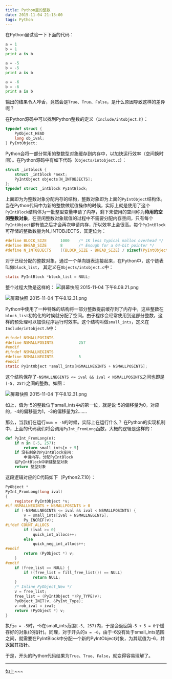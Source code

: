 ```yaml
---
title: Python里的整数
date: 2015-11-04 21:13:00
tags: Python
---
```


在Python里试验一下下面的代码：
```Python
a = 1
b = 1
print a is b

a = -5
b = -5
print a is b

a = -6 
b = -6 
print a is b
```
输出的结果令人咋舌，竟然会是`True`、`True`、`False`，是什么原因导致这样的差异呢？


<!--more-->

 在Python源码中可以找到Python整数的定义（`Include/intobject.h`）：
```C
typedef struct {
    PyObject_HEAD
    long ob_ival;
} PyIntObject;
```
Python会将一部分常用的整数型对象缓存到内存中，以加快运行效率（空间换时间）。在Python源码中有如下代码（`Objects/intobject.c`）：

```C
struct _intblock {
    struct _intblock *next;
    PyIntObject objects[N_INTOBJECTS];
};
typedef struct _intblock PyIntBlock;
```
上面即为为整数对象分配内存的结构，整数对象即为上面的`PyIntObject`结构体。当在Python代码中为新的整数做赋值操作的时候，实际上就是使用了这个`PyIntBlock`结构体为一批整型变量申请了内存，剩下未使用的空间称为**待用的空闲整数对象**，在空闲整数对象赋值的过程中不需要分配内存空间，只有每个`PyIntObject`都有值之后才会再次申请内存，所以效率上会很高。每个`PyIntBlock`可存储的整数数量为N_INTOBJECTS，其定位为：
```C
#define BLOCK_SIZE      1000    /* 1K less typical malloc overhead */
#define BHEAD_SIZE      8       /* Enough for a 64-bit pointer */
#define N_INTOBJECTS    ((BLOCK_SIZE - BHEAD_SIZE) / sizeof(PyIntObject))
```
对于已经分配的整数对象，通过一个单向链表连接起来，在Python中，这个链表叫做`block_list`， 其定义在`Objects/intobject.c`中：
```C
static PyIntBlock *block_list = NULL;
```
整个过程大致是这样的：
![屏幕快照 2015-11-04 下午8.09.21.png][1]

![屏幕快照 2015-11-04 下午8.12.31.png][2]

Python中使用了一种特殊的结构将一部分整数提前缓存到了内存中，这些整数在`block_list`初始化的时候就分配了空间。由于程序会经常使用到这部分整数，这样的预处理可以加快程序运行时效率。这个结构叫做`small_ints`，定义在`Include/intobject.h`中：
```C
#ifndef NSMALLPOSINTS
#define NSMALLPOSINTS           257
#endif
#ifndef NSMALLNEGINTS
#define NSMALLNEGINTS           5
#endif
static PyIntObject *small_ints[NSMALLNEGINTS + NSMALLPOSINTS];
```
这个结构保存了`-NSMALLNEGINTS <= ival && ival < NSMALLPOSINTS`之间也即是`[-5, 257)`之间的整数。如图：

![屏幕快照 2015-11-04 下午8.12.31.png][3]

如上，值为-5的整数位于small_ints中的第一位，就是说-5的偏移量为0，对应的，-4的偏移量为1，-3的偏移量为2.......

那么，当我们在运行`num = -5`的时候，实际上在运行什么？
在Python的实现机制中，上面的代码我们将会调用`PyInt_FromLong`函数，大概的逻辑是这样的：
```Python
def PyInt_FromLong(n):
    if n in [-5, 257):
        return small_ints[n + 5]
    if 没有剩余的PyIntBlock空间：
        申请内存，分配PyIntBlock
    在PyIntBlock中新建整型对象
    return 整型对象
```
这段逻辑对应的C代码如下（Python2.7.10）：
```C
PyObject *
PyInt_FromLong(long ival)
{
    register PyIntObject *v;
#if NSMALLNEGINTS + NSMALLPOSINTS > 0
    if (-NSMALLNEGINTS <= ival && ival < NSMALLPOSINTS) {
        v = small_ints[ival + NSMALLNEGINTS];
        Py_INCREF(v);
#ifdef COUNT_ALLOCS
        if (ival >= 0)
            quick_int_allocs++;
        else
            quick_neg_int_allocs++;
#endif
        return (PyObject *) v;
    }
#endif
    if (free_list == NULL) {
        if ((free_list = fill_free_list()) == NULL)
            return NULL;
    }
    /* Inline PyObject_New */
    v = free_list;
    free_list = (PyIntObject *)Py_TYPE(v);
    PyObject_INIT(v, &PyInt_Type);
    v->ob_ival = ival;
    return (PyObject *) v;
}
```
执行`a = -5`时，-5在small_ints范围`[-5, 257)`内，于是会返回第`-5 + 5 = 0`个缓存好的对象(的指针)。同理，对于开头的`a = -6`，由于-6没有处于small_ints范围之间，就需要在PyIntBlock中分配一个新的PyIntObject对象，为其赋值为-6，并返回其指针。

于是，开头的Python代码结果为`True`、`True`、`False`，就变得容易理解了。

----------

如上~~~


  [1]: http://7xkpi6.com1.z0.glb.clouddn.com/blog/2015/11/04/1263232205.png
  [2]: http://7xkpi6.com1.z0.glb.clouddn.com/blog/2015/11/04/2980139042.png
  [3]: http://7xkpi6.com1.z0.glb.clouddn.com/blog/2015/11/04/1234567890.png
